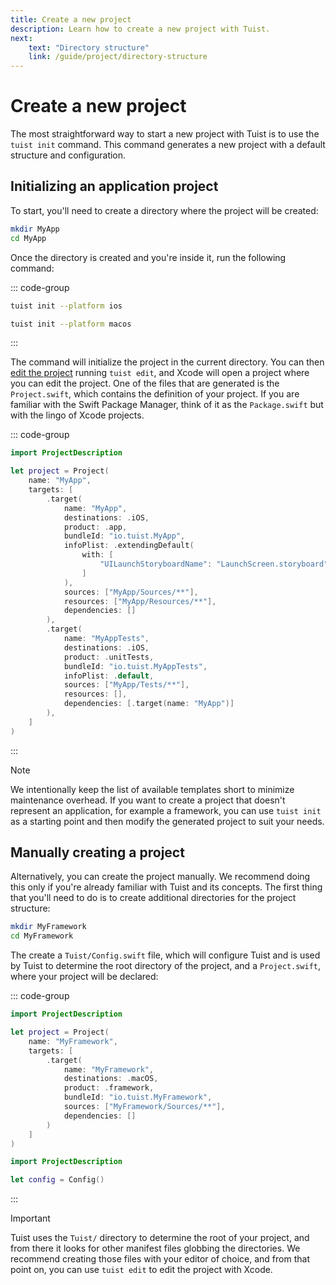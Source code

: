 ```yaml
---
title: Create a new project
description: Learn how to create a new project with Tuist.
next: 
    text: "Directory structure"
    link: /guide/project/directory-structure
---
```


# Create a new project

The most straightforward way to start a new project with Tuist is to use the `tuist init` command. This command generates a new project with a default structure and configuration. 

## Initializing an application project

To start, you'll need to create a directory where the project will be created:

```bash
mkdir MyApp
cd MyApp
```

Once the directory is created and you're inside it, run the following command:

::: code-group
```bash [iOS project]
tuist init --platform ios
```
```bash [macOS project]
tuist init --platform macos
```
:::

The command will initialize the project in the current directory. You can then [edit the project](/guide/project/editing) running `tuist edit`, and Xcode will open a project where you can edit the project. One of the files that are generated is the `Project.swift`, which contains the definition of your project. If you are familiar with the Swift Package Manager, think of it as the `Package.swift` but with the lingo of Xcode projects.


::: code-group
```swift [Project.swift]
import ProjectDescription

let project = Project(
    name: "MyApp",
    targets: [
        .target(
            name: "MyApp",
            destinations: .iOS,
            product: .app,
            bundleId: "io.tuist.MyApp",
            infoPlist: .extendingDefault(
                with: [
                    "UILaunchStoryboardName": "LaunchScreen.storyboard",
                ]
            ),
            sources: ["MyApp/Sources/**"],
            resources: ["MyApp/Resources/**"],
            dependencies: []
        ),
        .target(
            name: "MyAppTests",
            destinations: .iOS,
            product: .unitTests,
            bundleId: "io.tuist.MyAppTests",
            infoPlist: .default,
            sources: ["MyApp/Tests/**"],
            resources: [],
            dependencies: [.target(name: "MyApp")]
        ),
    ]
)
```
:::

> [!NOTE]
> We intentionally keep the list of available templates short to minimize maintenance overhead. If you want to create a project that doesn't represent an application, for example a framework, you can use `tuist init` as a starting point and then modify the generated project to suit your needs.

## Manually creating a project

Alternatively, you can create the project manually. We recommend doing this only if you're already familiar with Tuist and its concepts. The first thing that you'll need to do is to create additional directories for the project structure:

```bash
mkdir MyFramework
cd MyFramework
```

The create a `Tuist/Config.swift` file, which will configure Tuist and is used by Tuist to determine the root directory of the project, and a `Project.swift`, where your project will be declared:

::: code-group
```swift [Project.swift]
import ProjectDescription

let project = Project(
    name: "MyFramework",
    targets: [
        .target(
            name: "MyFramework",
            destinations: .macOS,
            product: .framework,
            bundleId: "io.tuist.MyFramework",
            sources: ["MyFramework/Sources/**"],
            dependencies: []
        )
    ]
)
```
```swift [Tuist/Config.swift]
import ProjectDescription

let config = Config()
```
:::

> [!IMPORTANT]
> Tuist uses the `Tuist/` directory to determine the root of your project, and from there it looks for other manifest files globbing the directories. We recommend creating those files with your editor of choice, and from that point on, you can use `tuist edit` to edit the project with Xcode.